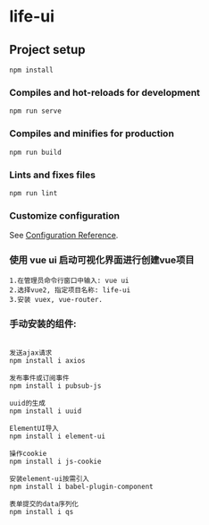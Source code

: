 # life-ui

## Project setup

```
npm install
```

### Compiles and hot-reloads for development

```
npm run serve
```

### Compiles and minifies for production

```
npm run build
```

### Lints and fixes files

```
npm run lint
```

### Customize configuration

See [Configuration Reference](https://cli.vuejs.org/config/).

### 使用 vue ui 启动可视化界面进行创建vue项目

```
1.在管理员命令行窗口中输入: vue ui
2.选择vue2, 指定项目名称: life-ui
3.安装 vuex, vue-router.
```

### 手动安装的组件:

```

发送ajax请求
npm install i axios

发布事件或订阅事件
npm install i pubsub-js

uuid的生成
npm install i uuid

ElementUI导入
npm install i element-ui

操作cookie
npm install i js-cookie

安装element-ui按需引入
npm install i babel-plugin-component

表单提交的data序列化
npm install i qs

```